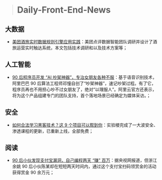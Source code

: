 
> # Daily-Front-End-News

## 大数据

- [美团酒旅实时数据规则引擎应用实践](https://tech.meituan.com/hb_rt_operation.html)：美团点评数据智能团队调研并设计了酒旅运营实时触达系统，本文包括技术调研和以及技术方案等；

## 人工智能

- [90 后程序员开发 “AI 吵架神器”，专治女朋友各种不服](http://new.qq.com/omn/20180420/20180420A0ZFGS.html)：基于语音识别技术，阿里巴巴 90 后算法工程师邓憧自创了“吵架神器”，速记吵架过程。有了它，程序员再也不用担心吵不过女朋友了，绝对“以理服人”。阿里云官方还表示，将为这个产品组建专门的团队支持，首个落地场景已经确定为媒体采访。；

## 安全

- [如何合法学习黑客技术？这 9 个项目可以帮到你](https://zhuanlan.zhihu.com/p/35883862)：实验楼完成了一大波安全、渗透课程的更新，已重新上线，全部免费；

## 阅读

- [90 后小伙发现支付宝漏洞，自己编程两天 “赚” 百万](http://www.10tiao.com/html/605/201804/2654251400/1.html)：据央视网报道，但浙江余姚 90 后小伙陈某却在短短两天时间内，通过这个支付宝扫码领赏金的活动获得赏金 90 余万元；